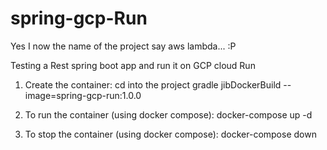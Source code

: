 # spring-gcp-Run
Yes I now the name of the project say aws lambda...  :P

Testing a Rest spring boot app and run it on GCP cloud Run

1) Create the container:
cd into the project
gradle jibDockerBuild --image=spring-gcp-run:1.0.0

2) To run the container (using docker compose):
docker-compose up -d

3) To stop the container (using docker compose):
docker-compose down